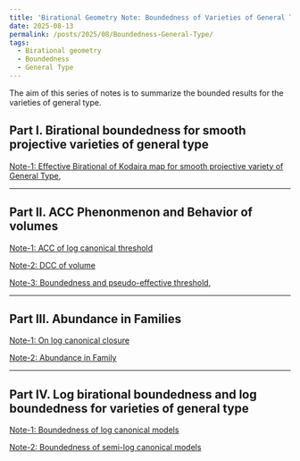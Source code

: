 ```yaml
---
title: 'Birational Geometry Note: Boundedness of Varieties of General Type'
date: 2025-08-13
permalink: /posts/2025/08/Boundedness-General-Type/
tags:
  - Birational geometry
  - Boundedness
  - General Type
---
```


The aim of this series of notes is to summarize the bounded results for the varieties of general type. 


## Part I. Birational boundedness for smooth projective varieties of general type

[Note-1: Effective Birational of Kodaira map for smooth projective variety of General Type](https://yilimath.github.io/files/Birational/BoundednessGeneralType/.pdf),


---
## Part II. ACC Phenonmenon and Behavior of volumes

[Note-1: ACC of log canonical threshold](https://yilimath.github.io/files/Birational/BoundednessGeneralType/ACCLCT.pdf)

[Note-2: DCC of volume](https://yilimath.github.io/files/Birational/BoundednessGeneralType/DCCVolume.pdf)

[Note-3: Boundedness and pseudo-effective threshold](),


---
## Part III. Abundance in Families


[Note-1: On log canonical closure]()

[Note-2: Abundance in Family]()


---
## Part IV. Log birational boundedness and log boundedness for varieties of general type


[Note-1: Boundedness of log canonical models](https://yilimath.github.io/files/Birational/BoundednessGeneralType/BoundedCanonicalModel.pdf)

[Note-2: Boundedness of semi-log canonical models](https://yilimath.github.io/files/Birational/BoundednessGeneralType/BoundedSLCM.pdf)

